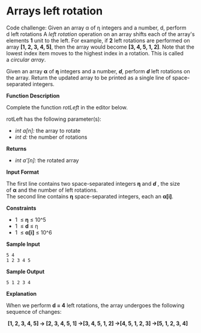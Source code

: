 # Arrays left rotation
Code challenge: Given an array α of η integers and a number, d, perform d left rotations
A _left rotation_ operation on an array shifts each of the array's elements **1** unit to the left. For example, if **2** left rotations are performed on array **\[1, 2, 3, 4, 5\]**, then the array would become **\[3, 4, 5, 1, 2\]**. Note that the lowest index item moves to the highest index in a rotation. This is called a _circular array_.

Given an array **α** of **η** integers and a number, **_d_**, perform _**d**_ left rotations on the array. Return the updated array to be printed as a single line of space-separated integers.

**Function Description**

Complete the function _rotLeft_ in the editor below.

rotLeft has the following parameter(s):

*   _int a\[n\]:_ the array to rotate
*   _int d:_ the number of rotations

**Returns**

*   _int a'\[n\]:_ the rotated array

**Input Format**

The first line contains two space-separated integers **η** and _**d**_ , the size of **α** and the number of left rotations.  
The second line contains **η** space-separated integers, each an **α\[i\]**.

**Constraints**

*   1  ≤ **η** ≤ 10^5
*   1  ≤ **d** ≤ η
*   1  ≤ **α\[i\]** ≤ 10^6

**Sample Input**

    5 4
    1 2 3 4 5
    

**Sample Output**

    5 1 2 3 4
    

**Explanation**

When we perform **d = 4** left rotations, the array undergoes the following sequence of changes:

 **\[1, 2, 3, 4, 5\] → \[2, 3, 4, 5, 1\] →\[3, 4, 5, 1, 2\] →\[4, 5, 1, 2, 3\] →\[5, 1, 2, 3, 4\]**
